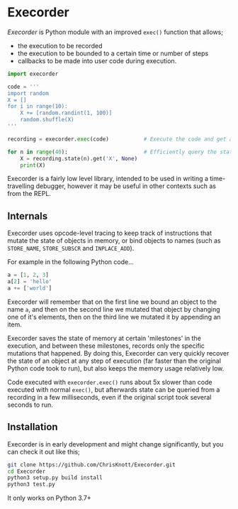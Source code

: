 # Execorder
*Execorder* is Python module with an improved `exec()` function that allows;
 - the execution to be recorded
 - the execution to be bounded to a certain time or number of steps
 - callbacks to be made into user code during execution.

```python
import execorder

code = '''
import random
X = []
for i in range(10):
    X += [random.randint(1, 100)]
    random.shuffle(X)
'''

recording = execorder.exec(code)           # Execute the code and get a Recording back

for n in range(40):                        # Efficiently query the state at any time
    X = recording.state(n).get('X', None)
    print(X)

```

Execorder is a fairly low level library, intended to be used in writing a time-travelling debugger, however it may be useful in other contexts such as from the REPL.

## Internals

Execorder uses opcode-level tracing to keep track of instructions that mutate the state of objects in memory, or bind objects to names (such as `STORE_NAME`, `STORE_SUBSCR` and `INPLACE_ADD`).

For example in the following Python code...
```python
a = [1, 2, 3]
a[2] = 'hello'
a += ['world']
```
Execorder will remember that on the first line we bound an object to the name `a`, and then on the second line we mutated that object by changing one of it's elements, then on the third line we mutated it by appending an item.

Execorder saves the state of memory at certain 'milestones' in the execution, and between these milestones, records only the specific mutations that happened. By doing this, Execorder can very quickly recover the state of an object at any step of execution (far faster than the original Python code took to run), but also keeps the memory usage relatively low.

Code executed with `execorder.exec()` runs about 5x slower than code executed with normal `exec()`, but afterwards state can be queried from a recording in a few milliseconds, even if the original script took several seconds to run.

## Installation

Execorder is in early development and might change significantly, but you can check it out like this;

```bash
git clone https://github.com/ChrisKnott/Execorder.git
cd Execorder
python3 setup.py build install
python3 test.py
```

It only works on Python 3.7+

